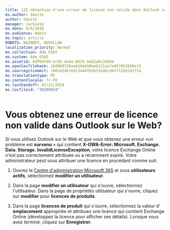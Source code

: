```yaml
---
title: 125 obtention d'une erreur de licence non valide dans Outlook sur le Web?
ms.author: daeite
author: daeite
manager: jackiesm
ms.date: 4/9/2018
ms.audience: Admin
ms.topic: article
ROBOTS: NOINDEX, NOFOLLOW
localization_priority: Normal
ms.collection: Adm_O365
ms.custom: Adm_O365
ms.assetid: 6d9947d9-6c92-4ada-b655-8ab2a0c2b66d
ms.openlocfilehash: 1b0969720aeb10eb50eeb221ae7e467052650e15
ms.sourcegitcommit: c003a5db7edc3a44fb5b31b46cd45f12b62d172a
ms.translationtype: MT
ms.contentlocale: fr-FR
ms.lasthandoff: 02/22/2019
ms.locfileid: "30209034"
---
```

# <a name="getting-an-invalid-license-error-in-outlook-on-the-web"></a>Vous obtenez une erreur de licence non valide dans Outlook sur le Web?

Si vous utilisez Outlook sur le Web et que vous obtenez une erreur «un problème est **survenu** » qui contient **X-OWA-Error: Microsoft. Exchange. Data. Storage. InvalidLicenseException**, votre licence Exchange Online n'est pas correctement attribuée ou a récemment expiré. Votre administrateur peut vous attribuer une licence en procédant comme suit:
  
1. Ouvrez le [Centre d'administration Microsoft 365](https://portal.office.com/adminportal/home#/homepage) et sous **utilisateurs actifs**, sélectionnez **modifier un utilisateur**.
    
2. Dans la page **modifier un utilisateur** qui s'ouvre, sélectionnez l'utilisateur. Dans la page de propriétés utilisateur qui s'ouvre, cliquez sur **modifier** pour **licences de produits**.
    
3. Dans la page **licences de produit** qui s'ouvre, sélectionnez la valeur d' **emplacement** appropriée et attribuez une licence qui contient Exchange Online (développez la licence pour afficher ses détails). Lorsque vous avez terminé, cliquez sur **Enregistrer**.
    

